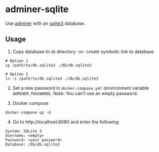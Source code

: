 # adminer-sqlite

Use [adminer](https://www.adminer.org) with an [sqlite3](https://sqlite.org) database.

## Usage

1. Copy database to `db` directory -or- create symbolic link to database
```
# Option 1
cp /path/to/db.sqlite3 ./db/db.sqlite3

# Option 2
ln -s /path/to/db.sqlite3 ./db/db.sqlite3
```

2. Set a new password in `docker-compose.yml` (environment variable `ADMINER_PASSWORD`).
Note: You can't use an empty password.

3. Docker compose
```
docker-compose up -d
```

4. Go to http://localhost:8080 and enter the following
```
System: SQLite 3
Username: <empty>
Password: <your password>
Database: /db/db.sqlite3
```
